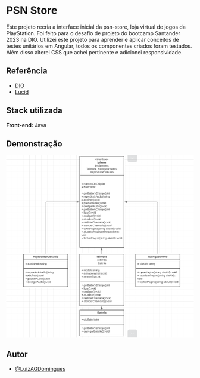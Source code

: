 
# PSN Store

Este projeto recria a interface inicial da psn-store, loja virtual de jogos da PlayStation. Foi feito para o desafio de projeto do bootcamp Santander 2023 na DIO. Utilizei este projeto para aprender e aplicar conceitos de testes unitários em Angular, todos os componentes criados foram testados. Além disso alterei CSS que achei pertinente e adicionei responsividade.


## Referência

- [DIO](https://web.dio.me/welcome/)
- [Lucid](https://lucid.app/)


## Stack utilizada

**Front-end:** Java


## Demonstração

<img src="Capturar.PNG" />

## Autor

- [@LuizAGDomingues](https://github.com/LuizAGDomingues)

